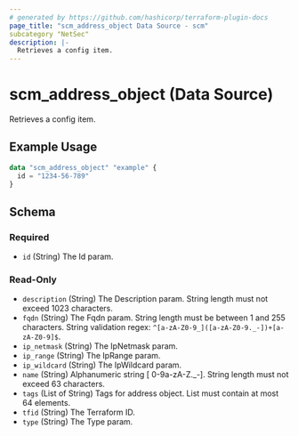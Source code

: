 ```yaml
---
# generated by https://github.com/hashicorp/terraform-plugin-docs
page_title: "scm_address_object Data Source - scm"
subcategory "NetSec"
description: |-
  Retrieves a config item.
---
```


# scm_address_object (Data Source)

Retrieves a config item.

## Example Usage

```terraform
data "scm_address_object" "example" {
  id = "1234-56-789"
}
```

<!-- schema generated by tfplugindocs -->
## Schema

### Required

- `id` (String) The Id param.

### Read-Only

- `description` (String) The Description param. String length must not exceed 1023 characters.
- `fqdn` (String) The Fqdn param. String length must be between 1 and 255 characters. String validation regex: `^[a-zA-Z0-9_]([a-zA-Z0-9._-])+[a-zA-Z0-9]$`.
- `ip_netmask` (String) The IpNetmask param.
- `ip_range` (String) The IpRange param.
- `ip_wildcard` (String) The IpWildcard param.
- `name` (String) Alphanumeric string [ 0-9a-zA-Z._-]. String length must not exceed 63 characters.
- `tags` (List of String) Tags for address object. List must contain at most 64 elements.
- `tfid` (String) The Terraform ID.
- `type` (String) The Type param.
